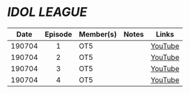# _IDOL LEAGUE_

|  Date  | Episode | Member(s) | Notes |                  Links                  |
|:------:|:-------:|:----------|:-----:|:---------------------------------------:|
| 190704 |    1    | OT5       |       | [YouTube](https://youtu.be/AA5rKJ09cxA) |
| 190704 |    2    | OT5       |       | [YouTube](https://youtu.be/0VjI_2Emv7s) |
| 190704 |    3    | OT5       |       | [YouTube](https://youtu.be/6U7ZVDdtdcs) |
| 190704 |    4    | OT5       |       | [YouTube](https://youtu.be/Phrn2AiDX2M) |